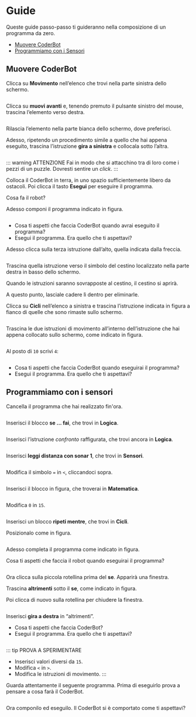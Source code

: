 # Guide

Queste guide passo-passo ti guideranno nella composizione di un programma da zero.

- [Muovere CoderBot](#muovere-coderbot)
- [Programmiamo con i Sensori](#programmiamo-con-i-sensori)

## Muovere CoderBot
Clicca su **Movimento** nell’elenco che trovi nella parte sinistra dello schermo.

<img :src="$withBase('/images/guides/mov1.png')">

Clicca su **muovi avanti** e, tenendo premuto il pulsante sinistro del mouse, trascina l’elemento verso destra.

<img :src="$withBase('/images/guides/mov2.png')">


Rilascia l’elemento nella parte bianca dello schermo, dove preferisci.


Adesso, ripetendo un procedimento simile a quello che hai appena eseguito, trascina l’istruzione **gira a sinistra** e collocala sotto l’altra. 

<img :src="$withBase('/images/guides/mov3.png')">


::: warning ATTENZIONE
Fai in modo che si attacchino tra di loro come i pezzi di un puzzle. Dovresti sentire un *click*.
:::

Colloca il CoderBot in terra, in uno spazio sufficientemente libero da ostacoli. Poi clicca il tasto **Esegui** per eseguire il programma.

Cosa fa il robot?


Adesso componi il programma indicato in figura.

<img :src="$withBase('/images/guides/mov4.png')">

- Cosa ti aspetti che faccia CoderBot quando avrai eseguito il programma?
- Esegui il programma. Era quello che ti aspettavi?

Adesso clicca sulla terza istruzione dall’alto, quella indicata dalla freccia.

<img :src="$withBase('/images/guides/mov5.png')">


Trascina quella istruzione verso il simbolo del cestino localizzato nella parte destra in basso dello schermo.

Quando le istruzioni saranno sovrapposte al cestino, il cestino si aprirà.

A questo punto, lasciale cadere lì dentro per eliminarle.

Clicca su **Cicli** nell’elenco a sinistra e trascina l’istruzione indicata in figura a fianco di quelle che sono rimaste sullo schermo.

<img :src="$withBase('/images/guides/mov7.png')">


Trascina le due istruzioni di movimento all’interno dell’istruzione che hai appena collocato sullo schermo, come indicato in figura.

<img :src="$withBase('/images/guides/mov8.png')">


Al posto di `10` scrivi `4`:

<img :src="$withBase('/images/guides/mov9.png')">


  - Cosa ti aspetti che faccia CoderBot quando eseguirai il programma?
  - Esegui il programma. Era quello che ti aspettavi?

## Programmiamo con i sensori

Cancella il programma che hai realizzato fin'ora.

<img :src="$withBase('/images/guides/sens1.png')">

Inserisci il blocco **se … fai**, che trovi in **Logica**.

<img :src="$withBase('/images/guides/sens2.png')">

Inserisci l’istruzione *confronto* raffigurata, che trovi ancora in **Logica**.

<img :src="$withBase('/images/guides/sens3.png')">

Inserisci **leggi distanza con sonar 1**, che trovi in **Sensori**.

<img :src="$withBase('/images/guides/sens4.png')">

Modifica il simbolo `=` in `<`, cliccandoci sopra.

<img :src="$withBase('/images/guides/sens5.png')">

Inserisci il blocco in figura, che troverai in **Matematica**.

<img :src="$withBase('/images/guides/sens6.png')">

Modifica `0` in `15`.

<img :src="$withBase('/images/guides/sens7.png')">

Inserisci un blocco **ripeti mentre**, che trovi in **Cicli**.

Posizionalo come in figura.


<img :src="$withBase('/images/guides/sens8.png')">

Adesso completa il programma come indicato in figura.

Cosa ti aspetti che faccia il robot quando eseguirai il programma?

<img :src="$withBase('/images/guides/sens9.png')">

Ora clicca sulla piccola rotellina prima del **se**. Apparirà una finestra.

Trascina **altrimenti** sotto il **se**, come indicato in figura.

Poi clicca di nuovo sulla rotellina per chiudere la finestra.

<img :src="$withBase('/images/guides/sens10.png')">

Inserisci **gira a destra** in “altrimenti”.
- Cosa ti aspetti che faccia CoderBot?
- Esegui il programma. Era quello che ti aspettavi?

<img :src="$withBase('/images/guides/sens11.png')">

::: tip PROVA A SPERIMENTARE
- Inserisci valori diversi da `15`.
- Modifica `<` in `>`.
- Modifica le istruzioni di movimento.
:::

Guarda attentamente il seguente programma. Prima di eseguirlo prova a pensare a cosa farà il CoderBot.

<img :src="$withBase('/images/guides/sens12.png')">

Ora componilo ed eseguilo. Il CoderBot si è comportato come ti aspettavi?
